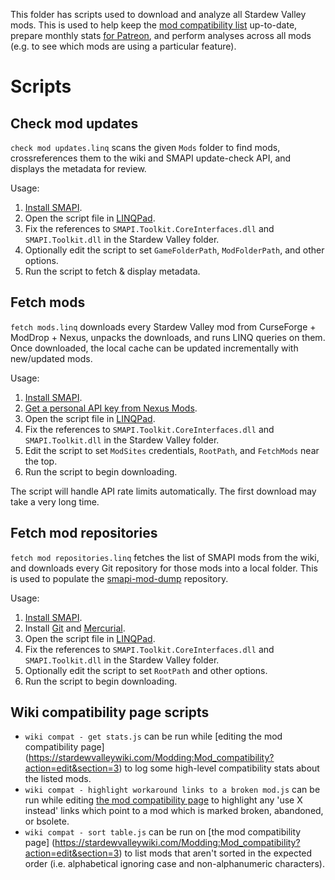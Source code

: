 This folder has scripts used to download and analyze all Stardew Valley mods. This is used to help
keep the [mod compatibility list](https://stardewvalleywiki.com/Modding:Mod_compatibility#SMAPI_mods)
up-to-date, prepare monthly stats [for Patreon](https://www.patreon.com/pathoschild), and perform
analyses across all mods (e.g. to see which mods are using a particular feature).

# Scripts
## Check mod updates
`check mod updates.linq` scans the given `Mods` folder to find mods, crossreferences them to
the wiki and SMAPI update-check API, and displays the metadata for review.

Usage:
1. [Install SMAPI](https://smapi.io/).
2. Open the script file in [LINQPad](https://www.linqpad.net).
3. Fix the references to `SMAPI.Toolkit.CoreInterfaces.dll` and `SMAPI.Toolkit.dll` in the Stardew
   Valley folder.
4. Optionally edit the script to set `GameFolderPath`, `ModFolderPath`, and other options.
5. Run the script to fetch & display metadata.

## Fetch mods
`fetch mods.linq` downloads every Stardew Valley mod from CurseForge + ModDrop + Nexus, unpacks the
downloads, and runs LINQ queries on them. Once downloaded, the local cache can be updated
incrementally with new/updated mods.

Usage:
1. [Install SMAPI](https://smapi.io/).
2. [Get a personal API key from Nexus Mods](https://www.nexusmods.com/users/myaccount?tab=api).
3. Open the script file in [LINQPad](https://www.linqpad.net).
4. Fix the references to `SMAPI.Toolkit.CoreInterfaces.dll` and `SMAPI.Toolkit.dll` in the Stardew
   Valley folder.
5. Edit the script to set `ModSites` credentials, `RootPath`, and `FetchMods` near the top.
6. Run the script to begin downloading.

The script will handle API rate limits automatically. The first download may take a very long time.

## Fetch mod repositories
`fetch mod repositories.linq` fetches the list of SMAPI mods from the wiki, and downloads every
Git repository for those mods into a local folder. This is used to populate the [smapi-mod-dump](https://github.com/Pathoschild/smapi-mod-dump)
repository.

Usage:
1. [Install SMAPI](https://smapi.io/).
2. Install [Git](https://git-scm.com) and [Mercurial](https://www.mercurial-scm.org).
3. Open the script file in [LINQPad](https://www.linqpad.net).
4. Fix the references to `SMAPI.Toolkit.CoreInterfaces.dll` and `SMAPI.Toolkit.dll` in the Stardew
   Valley folder.
5. Optionally edit the script to set `RootPath` and other options.
6. Run the script to begin downloading.

## Wiki compatibility page scripts
* `wiki compat - get stats.js` can be run while [editing the mod compatibility page]
  (https://stardewvalleywiki.com/Modding:Mod_compatibility?action=edit&section=3)
  to log some high-level compatibility stats about the listed mods.
* `wiki compat - highlight workaround links to a broken mod.js` can be run while editing [the mod
  compatibility page](https://stardewvalleywiki.com/Modding:Mod_compatibility)
  to highlight any 'use X instead' links which point to a mod which is marked broken, abandoned, or bsolete.
* `wiki compat - sort table.js` can be run on [the mod compatibility page]
  (https://stardewvalleywiki.com/Modding:Mod_compatibility?action=edit&section=3) to list mods that
  aren't sorted in the expected order (i.e. alphabetical ignoring case and non-alphanumeric
  characters).